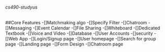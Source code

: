 ###### cs490-studyus
##Core Features
-[]Matchmaking algo
  -[]Specify Filter
-[]Chatroom
  -[]Messaging
  -[]Event Calendar
  -[]File Sharing
  -[]Whiteboard
  -[]Dedicated Textbook
  -[]Voice and Video
-[]Database
  -[]User Accounts
  -[]security
-[]Web App
  -[]Login/Signup page
  -[]User homepage
  -[]Search for group page
  -[]Landing page
  -[]Form Design
  -[]Chatroom page
